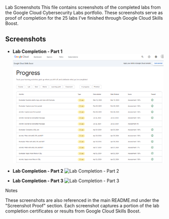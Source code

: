 Lab Screenshots
This file contains screenshots of the completed labs from the Google Cloud Cybersecurity Labs portfolio. These screenshots serve as proof of completion for the 25 labs I’ve finished through Google Cloud Skills Boost.
## Screenshots

- **Lab Completion - Part 1**
  ![Lab Completion - Part 1](https://github.com/CyberSecFale/screenshots/blob/main/Screenshot_part1.png)

- **Lab Completion - Part 2**
  ![Lab Completion - Part 2](screenshots/screenshot_part2.png)

- **Lab Completion - Part 3**
  ![Lab Completion - Part 3](screenshots/screenshot_part3.png)


Notes

These screenshots are also referenced in the main README.md under the "Screenshot Proof" section.
Each screenshot captures a portion of the lab completion certificates or results from Google Cloud Skills Boost.


